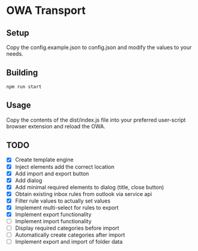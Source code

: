 # OWA Transport

## Setup

Copy the config.example.json to config.json and modify the values to your needs.

## Building

`npm run start`

## Usage

Copy the contents of the dist/index.js file into your preferred user-script browser extension and reload the OWA.

## TODO

- [x] Create template engine
- [x] Inject elements add the correct location
- [x] Add import and export button
- [x] Add dialog
- [x] Add minimal required elements to dialog (title, close button)
- [x] Obtain existing inbox rules from outlook via service api
- [x] Filter rule values to actually set values
- [x] Implement multi-select for rules to export
- [x] Implement export functionality
- [ ] Implement import functionality
- [ ] Display required categories before import
- [ ] Automatically create categories after import
- [ ] Implement export and import of folder data